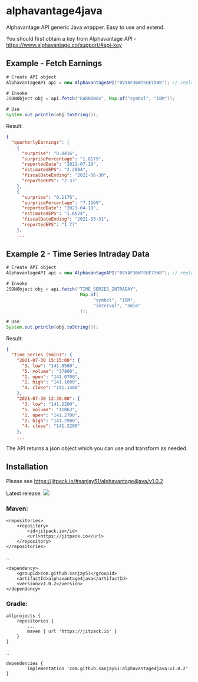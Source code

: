 # alphavantage4java
Alphavantage API generic Java wrapper. Easy to use and extend.

You should first obtain a key from Alphavantage API - https://www.alphavantage.co/support/#api-key

## Example - Fetch Earnings
```java
# Create API object
AlphavantageAPI api = new AlphavantageAPI("0VYAF36W7SUE75W8"); // replace with your own key

# Invoke
JSONObject obj = api.fetch("EARNINGS", Map.of("symbol", "IBM"));

# Use
System.out.println(obj.toString());
```

Result:
```json
{
  "quarterlyEarnings": [
    {
      "surprise": "0.0416",
      "surprisePercentage": "1.8179",
      "reportedDate": "2021-07-19",
      "estimatedEPS": "2.2884",
      "fiscalDateEnding": "2021-06-30",
      "reportedEPS": "2.33"
    },
    {
      "surprise": "0.1176",
      "surprisePercentage": "7.1169",
      "reportedDate": "2021-04-19",
      "estimatedEPS": "1.6524",
      "fiscalDateEnding": "2021-03-31",
      "reportedEPS": "1.77"
    },
    ...
```

## Example 2 - Time Series Intraday Data
```java
# Create API object
AlphavantageAPI api = new AlphavantageAPI("0VYAF36W7SUE75W8"); // replace with your own key

# Invoke
JSONObject obj = api.fetch("TIME_SERIES_INTRADAY", 
                            Map.of(
                                 "symbol", "IBM",
                                 "interval", "5min"
                            ));

# Use
System.out.println(obj.toString());
```

Result:
```json
{
  "Time Series (5min)": {
    "2021-07-30 15:15:00": {
      "3. low": "141.0500",
      "5. volume": "37800",
      "1. open": "141.0700",
      "2. high": "141.1600",
      "4. close": "141.1400"
    },
    "2021-07-30 12:30:00": {
      "3. low": "141.2200",
      "5. volume": "11063",
      "1. open": "141.2700",
      "2. high": "141.2900",
      "4. close": "141.2200"
    },
    ...
```

The API returns a json object which you can use and transform as needed.

## Installation
Please see https://jitpack.io/#sanjay51/alphavantage4java/v1.0.2

Latest release: [![](https://jitpack.io/v/sanjay51/alphavantage4java.svg)](https://jitpack.io/#sanjay51/alphavantage4java)

### Maven:
	<repositories>
		<repository>
		    <id>jitpack.io</id>
		    <url>https://jitpack.io</url>
		</repository>
	</repositories>
  ..

	<dependency>
	    <groupId>com.github.sanjay51</groupId>
	    <artifactId>alphavantage4java</artifactId>
	    <version>v1.0.2</version>
	</dependency>
### Gradle:
	allprojects {
		repositories {
			...
			maven { url 'https://jitpack.io' }
		}
	}
  ..

	dependencies {
	        implementation 'com.github.sanjay51:alphavantage4java:v1.0.2'
	}
